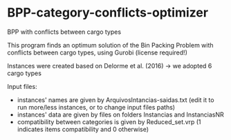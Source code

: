 # BPP-category-conflicts-optimizer
BPP with conflicts between cargo types

This program finds an optimum solution of the Bin Packing Problem with conflicts between cargo types, using Gurobi (license required!)

Instances were created based on Delorme et al. (2016) -> we adopted 6 cargo types

Input files:
- instances' names are given by ArquivosIntancias-saidas.txt (edit it to run more/less instances, or to change input files paths)
- instances' data are given by files on folders Instancias and InstanciasNR
- compatibility between categories is given by Reduced_set.vrp (1 indicates items compatibility and 0 otherwise)
